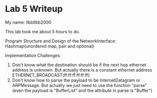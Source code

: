 Lab 5 Writeup
=============

My name: llbbllbb2000

This lab took me about 5 hours to do.

Program Structure and Design of the NetworkInterface:
Hashmap(unordered map, pair and optional) 

Implementation Challenges:
1. Don't know what the destination should be if the next hop ethernet address is unknown. But actually there is a constant ethernet address ETHERNET_BROADCAST(ff:ff:ff:ff:ff:ff)
2. Don't know how to parse the payload to be InternetDatagram or ARPMessage. But actually we just need to use the function "parse" (even the payload is "BufferList" and the attribute in parse is "Buffer")
